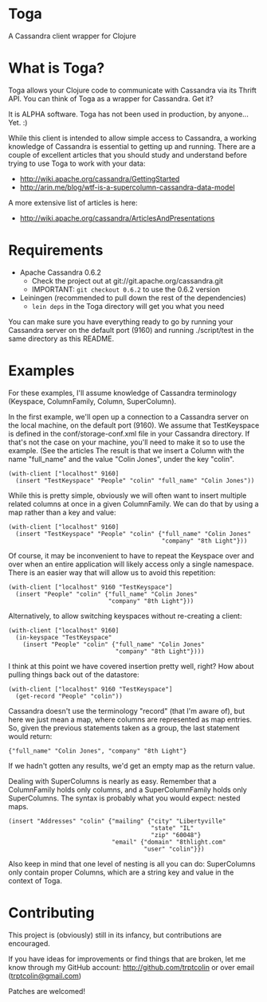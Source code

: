 Toga
=========

A Cassandra client wrapper for Clojure


What is Toga?
=====

Toga allows your Clojure code to communicate with Cassandra via its
Thrift API. You can think of Toga as a wrapper for Cassandra. Get it?

It is ALPHA software. Toga has not been used in production, by anyone... Yet.  :)

While this client is intended to allow simple access to Cassandra, a working
knowledge of Cassandra is essential to getting up and running. There are a
couple of excellent articles that you should study and understand before trying
to use Toga to work with your data:

* http://wiki.apache.org/cassandra/GettingStarted
* http://arin.me/blog/wtf-is-a-supercolumn-cassandra-data-model

A more extensive list of articles is here:
* http://wiki.apache.org/cassandra/ArticlesAndPresentations


Requirements
============

* Apache Cassandra 0.6.2
  * Check the project out at git://git.apache.org/cassandra.git
  * IMPORTANT: `git checkout 0.6.2` to use the 0.6.2 version
* Leiningen (recommended to pull down the rest of the dependencies)
  * `lein deps` in the Toga directory will get you what you need

You can make sure you have everything ready to go by running your Cassandra
server on the default port (9160) and running ./script/test in the same
directory as this README.


Examples
========

For these examples, I'll assume knowledge of Cassandra terminology (Keyspace,
ColumnFamily, Column, SuperColumn).

In the first example, we'll open up a connection to a Cassandra server on the
local machine, on the default port (9160). We assume that TestKeyspace is
defined in the conf/storage-conf.xml file in your Cassandra directory. If that's
not the case on your machine, you'll need to make it so to use the example. (See
the articles The
result is that we insert a Column with the name "full_name" and the value
"Colin Jones", under the key "colin".

    (with-client ["localhost" 9160]
      (insert "TestKeyspace" "People" "colin" "full_name" "Colin Jones"))

While this is pretty simple, obviously we will often want to insert multiple
related columns at once in a given ColumnFamily.  We can do that by using a
map rather than a key and value:

    (with-client ["localhost" 9160]
      (insert "TestKeyspace" "People" "colin" {"full_name" "Colin Jones"
                                               "company" "8th Light"}))

Of course, it may be inconvenient to have to repeat the Keyspace over and over
when an entire application will likely access only a single namespace. There
is an easier way that will allow us to avoid this repetition:

    (with-client ["localhost" 9160 "TestKeyspace"]
      (insert "People" "colin" {"full_name" "Colin Jones"
                                "company" "8th Light"}))

Alternatively, to allow switching keyspaces without re-creating a client:

    (with-client ["localhost" 9160]
      (in-keyspace "TestKeyspace"
        (insert "People" "colin" {"full_name" "Colin Jones"
                                  "company" "8th Light"})))

I think at this point we have covered insertion pretty well, right? How about
pulling things back out of the datastore:

    (with-client ["localhost" 9160 "TestKeyspace"]
      (get-record "People" "colin"))

Cassandra doesn't use the terminology "record" (that I'm aware of), but here we
just mean a map, where columns are represented as map entries. So, given
the previous statements taken as a group, the last statement would return:

    {"full_name" "Colin Jones", "company" "8th Light"}

If we hadn't gotten any results, we'd get an empty map as the return value.

Dealing with SuperColumns is nearly as easy. Remember that a ColumnFamily holds
only columns, and a SuperColumnFamily holds only SuperColumns. The syntax is
probably what you would expect: nested maps.

    (insert "Addresses" "colin" {"mailing" {"city" "Libertyville"
                                            "state" "IL"
                                            "zip" "60048"}
                                 "email" {"domain" "8thlight.com"
                                          "user" "colin"}})

Also keep in mind that one level of nesting is all you can do: SuperColumns only
contain proper Columns, which are a string key and value in the context of Toga.



Contributing
============

This project is (obviously) still in its infancy, but contributions are
encouraged.

If you have ideas for improvements or find things that are broken,
let me know through my GitHub account: http://github.com/trptcolin or over
email (trptcolin@gmail.com)

Patches are welcomed!

